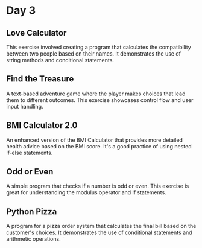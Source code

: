 # Day 3

## Love Calculator
This exercise involved creating a program that calculates the compatibility between two people based on their names. It demonstrates the use of string methods and conditional statements.

## Find the Treasure
A text-based adventure game where the player makes choices that lead them to different outcomes. This exercise showcases control flow and user input handling.

## BMI Calculator 2.0
An enhanced version of the BMI Calculator that provides more detailed health advice based on the BMI score. It's a good practice of using nested if-else statements.

## Odd or Even
A simple program that checks if a number is odd or even. This exercise is great for understanding the modulus operator and if statements.

## Python Pizza
A program for a pizza order system that calculates the final bill based on the customer's choices. It demonstrates the use of conditional statements and arithmetic operations.
̄